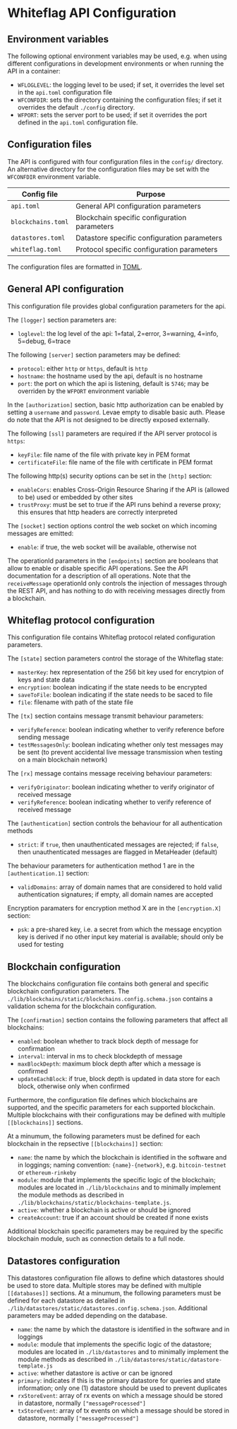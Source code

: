 # Whiteflag API Configuration

## Environment variables

The following optional environment variables may be used, e.g. when using
different configurations in development environments or when running the API
in a container:

* `WFLOGLEVEL`: the logging level to be used; if set, it overrides the level set in the `api.toml` configuration file
* `WFCONFDIR`: sets the directory containing the configuration files; if set it overrides the default `./config` directory.
* `WFPORT`: sets the server port to be used; if set it overrides the port defined in the `api.toml` configuration file.

## Configuration files

The API is configured with four configuration files in the `config/` directory.
An alternative directory for the configuration files may be set with the
`WFCONFDIR` environment variable.

| Config file       | Purpose                                      |
|-------------------|----------------------------------------------|
|`api.toml`         | General API configuration parameters         |
|`blockchains.toml` | Blockchain specific configuration parameters |
|`datastores.toml`  | Datastore specific configuration parameters  |
|`whiteflag.toml`   | Protocol specific configuration parameters   |

The configuration files are formatted in [TOML](https://github.com/toml-lang/toml).

## General API configuration

This configuration file provides global configuration parameters for the api.

The `[logger]` section parameters are:

* `loglevel`: the log level of the api:
              1=fatal, 2=error, 3=warning, 4=info, 5=debug, 6=trace

The following `[server]` section parameters may be defined:

* `protocol`: either `http` or `https`, default is `http`
* `hostname`: the hostname used by the api, default is no hostname
* `port`: the port on which the api is listening, default is `5746`; may be overriden by the `WFPORT` environment variable

In the `[authorization]` section, basic http authorization can be enabled
by setting a `username` and `password`. Levae empty to disable basic auth.
Please do note that the API is not designed to be directly exposed externally.

The following `[ssl]` parameters are required if the API server protocol
is `https`:

* `keyFile`: file name of the file with private key in PEM format
* `certificateFile`: file name of the file with certificate in PEM format

The following http(s) security options can be set in the `[http]` section:

* `enableCors`: enables Cross-Origin Resource Sharing if the API is (allowed to be) used or embedded by other sites
* `trustProxy`: must be set to true if the API runs behind a reverse proxy; this ensures that http headers are correctly interpreted

The `[socket]` section options control the web socket on which incoming
messages are emitted:

* `enable`: if true, the web socket will be available, otherwise not

The operationId parameters in the `[endpoints]` section are booleans that
allow to enable or disable specific API operations. See the API documentation
for a description of all operations. Note that the `receiveMessage` operationId
only controls the injection of messages through the REST API, and has nothing
to do with receiving messages directly from a blockchain.

## Whiteflag protocol configuration

This configuration file contains Whiteflag protocol related configuration
parameters.

The `[state]` section parameters control the storage of the Whiteflag state:

* `masterKey`: hex representation of the 256 bit key used for encrytpion of keys and state data
* `encryption`: boolean indicating if the state needs to be encrypted
* `saveToFile`: boolean indicating if the state needs to be saced to file
* `file`: filename with path of the state file

The `[tx]` section contains message transmit behaviour parameters:

* `verifyReference`: boolean indicating whether to verify reference before sending message
* `testMessagesOnly`: boolean indicating whether only test messages may be sent (to prevent accidental live message transmission when testing on a main blockchain network)

The `[rx]` message contains message receiving behaviour parameters:

* `verifyOriginator`: boolean indicating whether to verify originator of received message
* `verifyReference`: boolean indicating whether to verify reference of received message

The `[authentication]` section controls the behaviour for all authentication methods

* `strict`: if `true`, then unauthenticated messages are rejected;
            if `false`, then unauthenticated messages are flagged in MetaHeader (default)

The behaviour parameters for authentication method 1 are in
the `[authentication.1]` section:

* `validDomains`: array of domain names that are considered to hold valid authentication signatures; if empty, all domain names are accepted

Encryption paramaters for encryption method X are in
the `[encryption.X]` section:

* `psk`: a pre-shared key, i.e. a secret from which the message encyption key is derived if no other input key material is available; should only be used for testing

## Blockchain configuration

The blockchains configuration file contains both general and specific
blockchain configuration parameters. The `./lib/blockchains/static/blockchains.config.schema.json`
contains a validation schema for the blockchain configuration.

The `[confirmation]` section contains the following parameters that affect
all blockchains:

* `enabled`: boolean whether to track block depth of message for confirmation
* `interval`: interval in ms to check blockdepth of message
* `maxBlockDepth`: maximum block depth after which a message is confirmed
* `updateEachBlock`: if true, block depth is updated in data store for each block, otherwise only when confirmed

Furthermore, the configuration file defines which blockchains are supported,
and the specific parameters for each supported blockchain. Multiple blockchains
with their configurations may be defined with multiple
`[[blockchains]]` sections.

At a minumum, the following parameters must be defined for each blockchain in
the repsective `[[blockchains]]` section:

* `name`: the name by which the blockchain is identified in the software and in loggings; naming convention: `{name}-{network}`, e.g. `bitcoin-testnet` or `ethereum-rinkeby`
* `module`: module that implements the specific logic of the blockchain; modules are located in `./lib/blockchains` and to minimally implement the module methods as described in `./lib/blockchains/static/blockchains-template.js`.
* `active`: whether a blockchain is active or should be ignored
* `createAccount`: true if an account should be created if none exists

Additional blockchain specific parameters may be required by the specific
blockchain module, such as connection details to a full node.

## Datastores configuration

This datastores configuration file allows to define which datastores should be
used to store data. Multiple stores may be defined with multiple
`[[databases]]` sections. At a minumum, the following parameters must be defined
for each datastore as detailed in `./lib/datastores/static/datastores.config.schema.json`.
Additional parameters may be added depending on the database.

* `name`: the name by which the datastore is identified in the software and in loggings
* `module`: module that implements the specific logic of the datastore; modules are located in `./lib/datastores` and to minimally implement the module methods as described in `./lib/datastores/static/datastore-template.js`
* `active`: whether datastore is active or can be ignored
* `primary`: indicates if this is the primary datastore for queries and state information; only one (1) datastore should be used to prevent duplicates
* `rxStoreEvent`: array of rx events on which a message should be stored in datastore, normally `["messageProcessed"]`
* `txStoreEvent`: array of tx events on which a message should be stored in datastore, normally `["messageProcessed"]`
